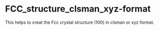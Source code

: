 # FCC_structure_clsman_xyz-format
This helps to creat the Fcc crystal structure (100) in clsman or xyz format.
